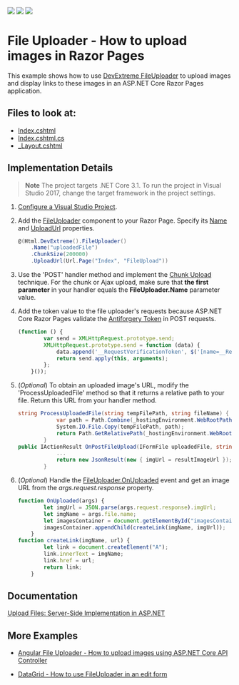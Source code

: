 <!-- default badges list -->
![](https://img.shields.io/endpoint?url=https://codecentral.devexpress.com/api/v1/VersionRange/230396054/19.2.3%2B)
[![](https://img.shields.io/badge/Open_in_DevExpress_Support_Center-FF7200?style=flat-square&logo=DevExpress&logoColor=white)](https://supportcenter.devexpress.com/ticket/details/T848532)
[![](https://img.shields.io/badge/📖_How_to_use_DevExpress_Examples-e9f6fc?style=flat-square)](https://docs.devexpress.com/GeneralInformation/403183)
<!-- default badges end -->
# File Uploader - How to upload images in Razor Pages

This example shows how to use [DevExtreme FileUploader](https://js.devexpress.com/Documentation/Guide/UI_Components/FileUploader/) to upload images and display links to these images in an ASP.NET Core Razor Pages application. 

## Files to look at:

* [Index.cshtml](./CS/FileUploadRazorPages/Pages/Index.cshtml)
* [Index.cshtml.cs](./CS/FileUploadRazorPages/Pages/Index.cshtml.cs)
* [_Layout.cshtml](./CS/FileUploadRazorPages/Pages/_Layout.cshtml)

## Implementation Details

> **Note** The project targets .NET Core 3.1. To run the project in Visual Studio 2017, change the target framework in the project settings.

1) [Configure a Visual Studio Project](https://docs.devexpress.com/AspNetCore/401026/devextreme-based-controls/get-started/configure-a-visual-studio-project).

2) Add the [FileUploader](https://docs.devexpress.com/AspNetCore/DevExtreme.AspNet.Mvc.Builders.FileUploaderBuilder) component to your Razor Page. Specify its [Name](https://docs.devexpress.com/AspNetCore/DevExtreme.AspNet.Mvc.Builders.FileUploaderBuilder.Name.overloads) and [UploadUrl](https://docs.devexpress.com/AspNetCore/DevExtreme.AspNet.Mvc.Builders.FileUploaderBuilder.UploadUrl.overloads) properties.

    ```cs
    @(Html.DevExtreme().FileUploader()
        .Name("uploadedFile")
        .ChunkSize(200000)
        .UploadUrl(Url.Page("Index", "FileUpload"))
    ```

3) Use the 'POST' handler method and implement the [Chunk Upload](https://js.devexpress.com/Documentation/Guide/Widgets/FileUploader/Upload_Files/Server-Side_Implementation_in_ASP.NET/#Chunk_Upload) technique.  For the chunk or Ajax upload, make sure that **the first parameter** in your handler equals the **FileUploader.Name** parameter value.

4) Add the token value to the file uploader's requests because ASP.NET Core Razor Pages validate the [Antiforgery Token](https://docs.microsoft.com/en-us/aspnet/core/security/anti-request-forgery) in POST requests. 

    ```js
    (function () {
            var send = XMLHttpRequest.prototype.send;
            XMLHttpRequest.prototype.send = function (data) {
                data.append('__RequestVerificationToken', $('[name=__RequestVerificationToken]').val());
                return send.apply(this, arguments);
            };
        }());
    ```

5) (*Optional*) To obtain an uploaded image's URL, modify the 'ProcessUploadedFile' method so that it returns a relative path to your file. Return this URL from your handler method.

    ```cs
    string ProcessUploadedFile(string tempFilePath, string fileName) {
                var path = Path.Combine(_hostingEnvironment.WebRootPath, "uploads", fileName);
                System.IO.File.Copy(tempFilePath, path);
                return Path.GetRelativePath(_hostingEnvironment.WebRootPath, path);
            }
    public IActionResult OnPostFileUpload(IFormFile uploadedFile, string chunkMetadata) {
                ...
                return new JsonResult(new { imgUrl = resultImageUrl });
            }
    ```

5) (*Optional*) Handle the [FileUploader.OnUploaded](https://docs.devexpress.com/AspNetCore/DevExtreme.AspNet.Mvc.Builders.FileUploaderBuilder.OnUploaded.overloads) event and get an image URL from the *args.request.response* property. 

    ```js
    function OnUploaded(args) {
            let imgUrl = JSON.parse(args.request.response).imgUrl;
            let imgName = args.file.name;
            let imagesContainer = document.getElementById("imagesContainer");
            imagesContainer.appendChild(createLink(imgName, imgUrl));
        }
    function createLink(imgName, url) {
            let link = document.createElement("A");
            link.innerText = imgName;
            link.href = url;
            return link;
        }
    ```

## Documentation

[Upload Files: Server-Side Implementation in ASP.NET](https://js.devexpress.com/Documentation/Guide/UI_Components/FileUploader/Upload_Files/Server-Side_Implementation_in_ASP.NET/)

## More Examples

* [Angular File Uploader - How to upload images using ASP.NET Core API Controller](https://github.com/DevExpress-Examples/Angular-File-Uploader-How-to-upload-images-using-ASP.NET-Core-API-Controller)

* [DataGrid - How to use FileUploader in an edit form](https://github.com/DevExpress-Examples/DataGrid---How-to-use-FileUploader-in-an-edit-form)